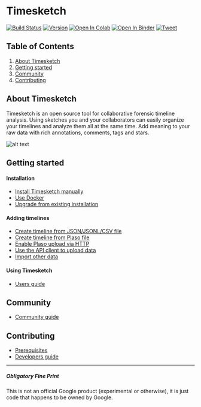# Timesketch
[![Build Status](https://travis-ci.org/google/timesketch.svg?branch=master)](https://travis-ci.org/google/timesketch)
[![Version](https://img.shields.io/pypi/v/timesketch.svg)](https://pypi.python.org/pypi/timesketch)
[![Open In Colab](https://colab.research.google.com/assets/colab-badge.svg)](https://colab.research.google.com/github/google/timesketch/blob/master/notebooks/colab-timesketch-demo.ipynb)
[![Open In Binder](https://mybinder.org/badge_logo.svg)](https://mybinder.org/v2/gh/google/timesketch/master?urlpath=%2Flab)
[![Tweet](https://img.shields.io/twitter/url/http/shields.io.svg?style=social)](https://twitter.com/intent/tweet?text=Digital%20Forensic%20Timeline%20Analysis&url=https://github.com/google/timesketch/&via=jberggren&hashtags=dfir)

## Table of Contents
1. [About Timesketch](#about-timesketch)
2. [Getting started](#getting-started)
3. [Community](#community)
4. [Contributing](#contributing)

## About Timesketch
Timesketch is an open source tool for collaborative forensic timeline analysis. Using sketches you and your collaborators can easily organize your timelines and analyze them all at the same time.  Add meaning to your raw data with rich annotations, comments, tags and stars.

![alt text](https://01dd8b4c-a-62cb3a1a-s-sites.googlegroups.com/site/timesketchforensics/about/timesketch-201708.png "Timesketch")

## Getting started

#### Installation
* [Install Timesketch manually](docs/Installation.md)
* [Use Docker](docker/)
* [Upgrade from existing installation](docs/Upgrading.md)

#### Adding timelines
* [Create timeline from JSON/JSONL/CSV file](docs/CreateTimelineFromJSONorCSV.md)
* [Create timeline from Plaso file](docs/CreateTimelineFromPlaso.md)
* [Enable Plaso upload via HTTP](docs/EnablePlasoUpload.md)
* [Use the API client to upload data](docs/UploadDataViaAPI.md)
* [Import other data](docs/CreateTimeLineFromOtherData.md)

#### Using Timesketch

* [Users guide](docs/Users-Guide.md)

## Community
* [Community guide](docs/Community-Guide.md)

## Contributing
* [Prerequisites](CONTRIBUTING.md)
* [Developers guide](docs/Developers-Guide.md)

---

##### Obligatory Fine Print
This is not an official Google product (experimental or otherwise), it is just code that happens to be owned by Google.
